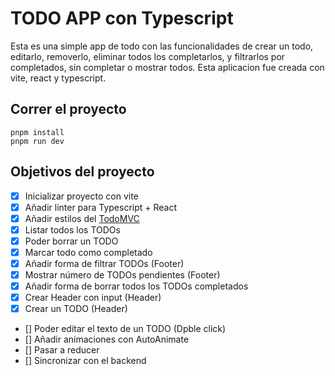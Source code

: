 # TODO APP con Typescript
Esta es una simple app de todo con las funcionalidades de crear un todo, editarlo, removerlo, eliminar todos los completarlos, y filtrarlos por completados, sin completar o mostrar todos. Esta aplicacion fue creada con vite, react y typescript. 

## Correr el proyecto
```
pnpm install
pnpm run dev
```

## Objetivos del proyecto
- [x] Inicializar proyecto con vite
- [x] Añadir linter para Typescript + React
- [x] Añadir estilos del [TodoMVC](https://github.com/tastejs/todomvc-app-css)
- [x] Listar todos los TODOs
- [x] Poder borrar un TODO
- [x] Marcar todo como completado
- [x] Añadir forma de filtrar TODOs (Footer)
- [x] Mostrar número de TODOs pendientes (Footer)
- [x] Añadir forma de borrar todos los TODOs completados
- [x] Crear Header con input (Header)
- [x] Crear un TODO (Header)
- [] Poder editar el texto de un TODO (Dpble click)
- [] Añadir animaciones con AutoAnimate
- [] Pasar a reducer
- [] Sincronizar con el backend
